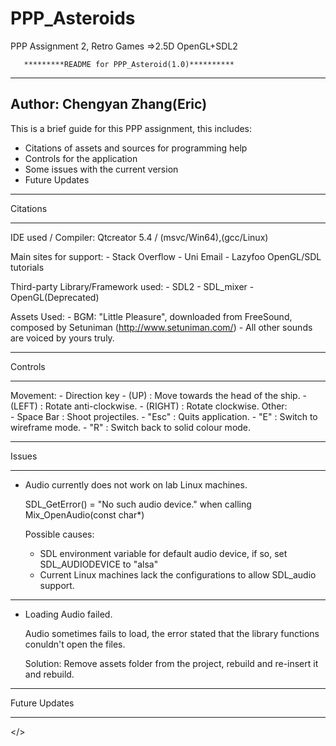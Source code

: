 # PPP_Asteroids
PPP Assignment 2, Retro Games =>2.5D OpenGL+SDL2

       *********README for PPP_Asteroid(1.0)**********

----------------------------------------------------------------------
Author: Chengyan Zhang(Eric)
----------------------------------------------------------------------
This is a brief guide for this PPP assignment, this includes:

- Citations of assets and sources for programming help
- Controls for the application
- Some issues with the current version
- Future Updates
----------------------------------------------------------------------

Citations
___________________________________________________________________________________

IDE used / Compiler: Qtcreator 5.4 / (msvc/Win64),(gcc/Linux)

Main sites for support: 
	- Stack Overflow
	- Uni Email
	- Lazyfoo OpenGL/SDL tutorials

Third-party Library/Framework used:
	- SDL2
	- SDL_mixer
	- OpenGL(Deprecated)

Assets Used:
	- BGM: "Little Pleasure", downloaded from FreeSound, composed by Setuniman
	(http://www.setuniman.com/)
	- All other sounds are voiced by yours truly.
____________________________________________________________________________________

Controls
____________________________________________________________________________________

Movement:
	- Direction key 
		- (UP) : Move towards the head of the ship.
		- (LEFT) : Rotate anti-clockwise.
		- (RIGHT) : Rotate clockwise.
Other:	
	- Space Bar : Shoot projectiles.
	- "Esc" : Quits application.
	- "E" : Switch to wireframe mode.
	- "R" : Switch back to solid colour mode.
____________________________________________________________________________________

Issues
____________________________________________________________________________________

* Audio currently does not work on lab Linux machines. 

	SDL_GetError() = "No such audio device." when calling Mix_OpenAudio(const char*)

	Possible causes: 

	- SDL environment variable for default audio device, if so, set SDL_AUDIODEVICE to "alsa"
	- Current Linux machines lack the configurations to allow SDL_audio support.
-----
* Loading Audio failed.

	Audio sometimes fails to load, the error stated that the library functions conuldn't open the files.

	Solution: Remove assets folder from the project, rebuild and re-insert it and rebuild. 
____________________________________________________________________________________

Future Updates
____________________________________________________________________________________
</>
